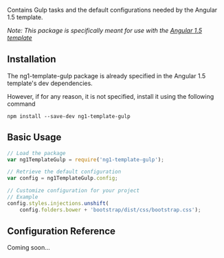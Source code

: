 
Contains Gulp tasks and the default configurations needed by the Angular 1.5 template.

*Note: This package is specifically meant for use with the [Angular 1.5 template](https://github.com/angular-template/ng1-template)*

## Installation
The ng1-template-gulp package is already specified in the Angular 1.5 template's dev dependencies.

However, if for any reason, it is not specified, install it using the following command

```shell
npm install --save-dev ng1-template-gulp
```

## Basic Usage
```js
// Load the package
var ng1TemplateGulp = require('ng1-template-gulp');

// Retrieve the default configuration
var config = ng1TemplateGulp.config;

// Customize configuration for your project
// Example
config.styles.injections.unshift(
    config.folders.bower + 'bootstrap/dist/css/bootstrap.css');
```

## Configuration Reference
Coming soon...

